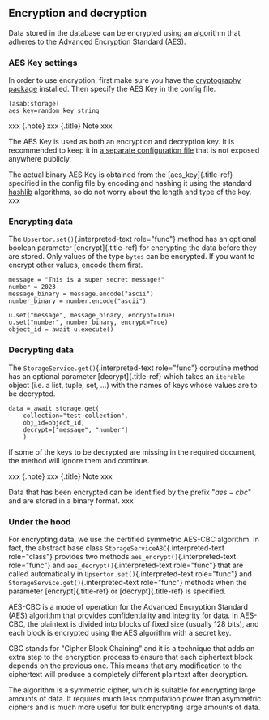 Encryption and decryption
-------------------------

Data stored in the database can be encrypted using an algorithm that
adheres to the Advanced Encryption Standard (AES).

### AES Key settings

In order to use encryption, first make sure you have the [cryptography
package](https://pypi.org/project/cryptography/) installed. Then specify
the AES Key in the config file.

``` {.ini}
[asab:storage]
aes_key=random_key_string
```

xxx {.note}
xxx {.title}
Note
xxx

The AES Key is used as both an encryption and decryption key. It is
recommended to keep it in [a separate configuration
file](https://asab.readthedocs.io/en/latest/asab/config.html#including-other-configuration-files)
that is not exposed anywhere publicly.

The actual binary AES Key is obtained from the [aes_key]{.title-ref}
specified in the config file by encoding and hashing it using the
standard [hashlib](https://docs.python.org/3/library/hashlib.html)
algorithms, so do not worry about the length and type of the key.
xxx

### Encrypting data

The `Upsertor.set()`{.interpreted-text role="func"} method has an
optional boolean parameter [encrypt]{.title-ref} for encrypting the data
before they are stored. Only values of the type `bytes` can be
encrypted. If you want to encrypt other values, encode them first.

``` {.python}
message = "This is a super secret message!"
number = 2023
message_binary = message.encode("ascii")
number_binary = number.encode("ascii")

u.set("message", message_binary, encrypt=True)
u.set("number", number_binary, encrypt=True)
object_id = await u.execute()
```

### Decrypting data

The `StorageService.get()`{.interpreted-text role="func"} coroutine
method has an optional parameter [decrypt]{.title-ref} which takes an
`iterable` object (i.e. a list, tuple, set, ...) with the names of keys
whose values are to be decrypted.

``` {.python}
data = await storage.get(
    collection="test-collection", 
    obj_id=object_id, 
    decrypt=["message", "number"]
    )
```

If some of the keys to be decrypted are missing in the required
document, the method will ignore them and continue.

xxx {.note}
xxx {.title}
Note
xxx

Data that has been encrypted can be identified by the prefix
"$aes-cbc$" and are stored in a binary format.
xxx

### Under the hood

For encrypting data, we use the certified symmetric AES-CBC algorithm.
In fact, the abstract base class `StorageServiceABC`{.interpreted-text
role="class"} provides two methods `aes_encrypt()`{.interpreted-text
role="func"} and `aes_decrypt()`{.interpreted-text role="func"} that are
called automatically in `Upsertor.set()`{.interpreted-text role="func"}
and `StorageService.get()`{.interpreted-text role="func"} methods when
the parameter [encrypt]{.title-ref} or [decrypt]{.title-ref} is
specified.

AES-CBC is a mode of operation for the Advanced Encryption Standard
(AES) algorithm that provides confidentiality and integrity for data. In
AES-CBC, the plaintext is divided into blocks of fixed size (usually 128
bits), and each block is encrypted using the AES algorithm with a secret
key.

CBC stands for "Cipher Block Chaining" and it is a technique that adds
an extra step to the encryption process to ensure that each ciphertext
block depends on the previous one. This means that any modification to
the ciphertext will produce a completely different plaintext after
decryption.

The algorithm is a symmetric cipher, which is suitable for encrypting
large amounts of data. It requires much less computation power than
asymmetric ciphers and is much more useful for bulk encrypting large
amounts of data.
